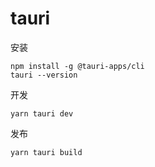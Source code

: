 # tauri

安装

~~~
npm install -g @tauri-apps/cli
tauri --version
~~~

 
开发

~~~
yarn tauri dev
~~~

发布

~~~
yarn tauri build
~~~
